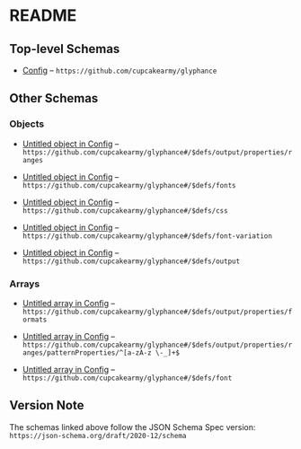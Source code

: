# README

## Top-level Schemas

* [Config](./glyphance.md) – `https://github.com/cupcakearmy/glyphance`

## Other Schemas

### Objects

* [Untitled object in Config](./glyphance-defs-output-properties-ranges.md) – `https://github.com/cupcakearmy/glyphance#/$defs/output/properties/ranges`

* [Untitled object in Config](./glyphance-defs-fonts.md) – `https://github.com/cupcakearmy/glyphance#/$defs/fonts`

* [Untitled object in Config](./glyphance-defs-css.md) – `https://github.com/cupcakearmy/glyphance#/$defs/css`

* [Untitled object in Config](./glyphance-defs-font-variation.md) – `https://github.com/cupcakearmy/glyphance#/$defs/font-variation`

* [Untitled object in Config](./glyphance-defs-output.md) – `https://github.com/cupcakearmy/glyphance#/$defs/output`

### Arrays

* [Untitled array in Config](./glyphance-defs-output-properties-formats.md) – `https://github.com/cupcakearmy/glyphance#/$defs/output/properties/formats`

* [Untitled array in Config](./glyphance-defs-output-properties-ranges-patternproperties-a-za-z--_.md) – `https://github.com/cupcakearmy/glyphance#/$defs/output/properties/ranges/patternProperties/^[a-zA-z \-_]+$`

* [Untitled array in Config](./glyphance-defs-font.md) – `https://github.com/cupcakearmy/glyphance#/$defs/font`

## Version Note

The schemas linked above follow the JSON Schema Spec version: `https://json-schema.org/draft/2020-12/schema`
